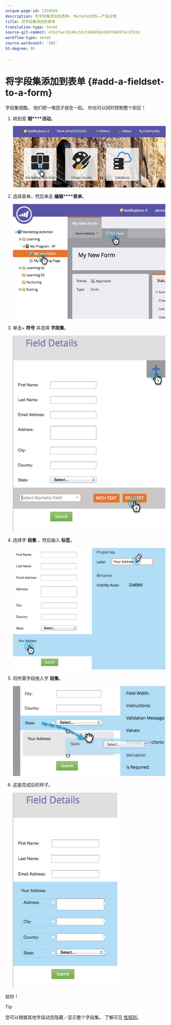 ```yaml
---
unique-page-id: 2359594
description: 将字段集添加到表单- Marketo文档——产品文档
title: 将字段集添加到表单
translation-type: tm+mt
source-git-commit: 47b2fee7d146c3dc558d4bbb10070683f4cdfd3d
workflow-type: tm+mt
source-wordcount: '101'
ht-degree: 0%

---
```



# 将字段集添加到表单 {#add-a-fieldset-to-a-form}

字段集很酷。 他们把一堆田子放在一起。 你也可以同时控制整个街区！

1. 转到营 **销****活动**。

   ![](assets/login-marketing-activities-1.png)

1. 选择表单，然后单击 **编辑****表单**。

   ![](assets/image2014-9-15-15-3a1-3a22.png)

1. 单击+ **符号** 并选择 **字段集**。

   ![](assets/image2014-9-15-15-3a1-3a43.png)

1. 选择字 **段集** ，然后输入 **标签**。

   ![](assets/image2014-9-15-15-3a2-3a0.png)

1. 将所需字段拖入字 **段集**。

   ![](assets/image2014-9-15-15-3a2-3a13.png)

1. 这是完成后的样子。

   ![](assets/image2014-9-15-15-3a2-3a31.png)

给你！

>[!TIP]
>
>您可以根据其他字段动态隐藏／显示整个字段集。 了解可见 [性规则](dynamically-toggle-visibility-of-a-form-field.md)。

